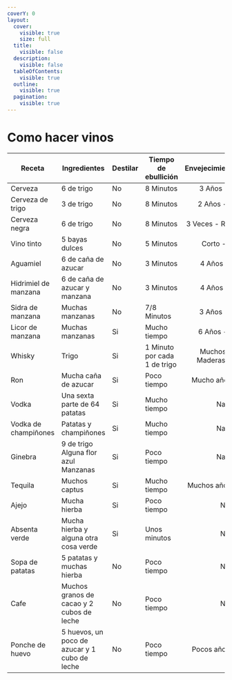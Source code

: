 ```yaml
---
coverY: 0
layout:
  cover:
    visible: true
    size: full
  title:
    visible: false
  description:
    visible: false
  tableOfContents:
    visible: true
  outline:
    visible: true
  pagination:
    visible: true
---
```


# Como hacer vinos



<table data-view="cards"><thead><tr><th>Receta</th><th>Ingredientes</th><th>Destilar</th><th>Tiempo de ebullición</th><th align="center">Envejecimiento/Madera</th><th>Alc	</th><th>Efectos</th></tr></thead><tbody><tr><td>Cerveza</td><td>6 de trigo</td><td>No</td><td>8 Minutos</td><td align="center">3 Años - Todos </td><td>I</td><td></td></tr><tr><td>Cerveza de trigo</td><td>3 de trigo</td><td>No</td><td>8 Minutos</td><td align="center">2 Años - Abedul </td><td>I</td><td></td></tr><tr><td>Cerveza negra</td><td>6 de trigo</td><td>No</td><td>8 Minutos</td><td align="center">3 Veces - Roble oscuro</td><td>I'</td><td></td></tr><tr><td>Vino tinto</td><td>5 bayas dulces</td><td>No</td><td>5 Minutos</td><td align="center">Corto - Todos</td><td>I'</td><td></td></tr><tr><td>Aguamiel</td><td>6 de caña de azucar</td><td>No</td><td>3 Minutos</td><td align="center">4 Años - Roble</td><td>I'</td><td></td></tr><tr><td>Hidrimiel de manzana</td><td>6 de caña de azucar y manzana</td><td>No</td><td>3 Minutos</td><td align="center">4 Años - Roble</td><td>II</td><td>+</td></tr><tr><td>Sidra de manzana</td><td>Muchas manzanas</td><td>No</td><td>7/8 Minutos</td><td align="center">3 Años - Todos</td><td>I'</td><td></td></tr><tr><td>Licor de manzana</td><td>Muchas manzanas</td><td>Si</td><td>Mucho tiempo</td><td align="center">6 Años - Acacia</td><td>II'</td><td></td></tr><tr><td>Whisky</td><td>Trigo</td><td>Si</td><td>1 Minuto por cada 1 de trigo</td><td align="center">Muchos años - Maderas oscuras</td><td>III'</td><td></td></tr><tr><td>Ron</td><td>Mucha caña de azucar</td><td>Si</td><td>Poco tiempo</td><td align="center">Mucho años - Roble</td><td>IIII</td><td>+</td></tr><tr><td>Vodka</td><td>Una sexta parte de 64 patatas</td><td>Si</td><td>Mucho tiempo</td><td align="center">Nada</td><td>III</td><td>-</td></tr><tr><td>Vodka de champiñones</td><td>Patatas y champiñones</td><td>Si</td><td>Mucho tiempo</td><td align="center">Nada</td><td>II'</td><td>+-</td></tr><tr><td>Ginebra</td><td>9 de trigo <br>Alguna flor azul<br>Manzanas</td><td>Si</td><td>Poco tiempo</td><td align="center">Nada</td><td>III</td><td></td></tr><tr><td>Tequila</td><td>Muchos captus</td><td>Si</td><td>Mucho tiempo</td><td align="center">Muchos años - Abedul</td><td>III</td><td></td></tr><tr><td>Ajejo</td><td>Mucha hierba</td><td>Si</td><td>Poco tiempo</td><td align="center">No</td><td>IIIII'</td><td>-</td></tr><tr><td>Absenta verde</td><td>Mucha hierba y alguna otra cosa verde</td><td>Si</td><td>Unos minutos</td><td align="center">No</td><td>IIIIII</td><td>+-</td></tr><tr><td>Sopa de patatas</td><td>5 patatas y muchas hierba</td><td>No</td><td>Poco tiempo</td><td align="center">No</td><td>-</td><td>+</td></tr><tr><td>Cafe</td><td>Muchos granos de cacao y 2 cubos de leche</td><td>No</td><td>Poco tiempo</td><td align="center">No</td><td>-</td><td>++</td></tr><tr><td>Ponche de huevo</td><td>5 huevos, un poco de azucar y 1 cubo de leche</td><td>No</td><td>Poco tiempo</td><td align="center">Pocos años - Todos</td><td>I'</td><td></td></tr></tbody></table>


